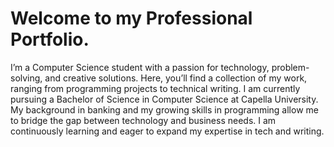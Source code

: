 # Welcome to my Professional Portfolio. 
I’m a Computer Science student with a passion for technology, problem-solving, and creative solutions. Here, you’ll find a collection of my work, ranging from programming projects to technical writing. I am currently pursuing a Bachelor of Science in Computer Science at Capella University. My background in banking and my growing skills in programming allow me to bridge the gap between technology and business needs. I am continuously learning and eager to expand my expertise in tech and writing.
